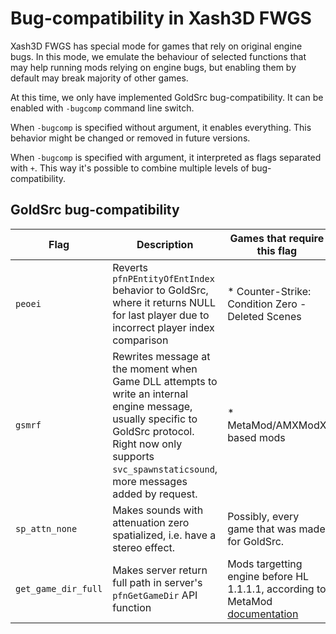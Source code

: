 # Bug-compatibility in Xash3D FWGS

Xash3D FWGS has special mode for games that rely on original engine bugs. In this mode, we emulate the behaviour of selected functions that may help running mods relying on engine bugs, but enabling them by default may break majority of other games.

At this time, we only have implemented GoldSrc bug-compatibility. It can be enabled with `-bugcomp` command line switch.

When `-bugcomp` is specified without argument, it enables everything. This behavior might be changed or removed in future versions.

When `-bugcomp` is specified with argument, it interpreted as flags separated with `+`. This way it's possible to combine multiple levels of bug-compatibility.

## GoldSrc bug-compatibility

| Flag    | Description | Games that require this flag |
| ------- | ----------- | ---------------------------- |
| `peoei` | Reverts `pfnPEntityOfEntIndex` behavior to GoldSrc, where it returns NULL for last player due to incorrect player index comparison | * Counter-Strike: Condition Zero - Deleted Scenes |
| `gsmrf` | Rewrites message at the moment when Game DLL attempts to write an internal engine message, usually specific to GoldSrc protocol.<br>Right now only supports `svc_spawnstaticsound`, more messages added by request. | * MetaMod/AMXModX based mods |
| `sp_attn_none` | Makes sounds with attenuation zero spatialized, i.e. have a stereo effect. | Possibly, every game that was made for GoldSrc. |
| `get_game_dir_full` | Makes server return full path in server's `pfnGetGameDir` API function | Mods targetting engine before HL 1.1.1.1, according to MetaMod [documentation](http://metamod.org/engine_notes.html#GetGameDir) |
